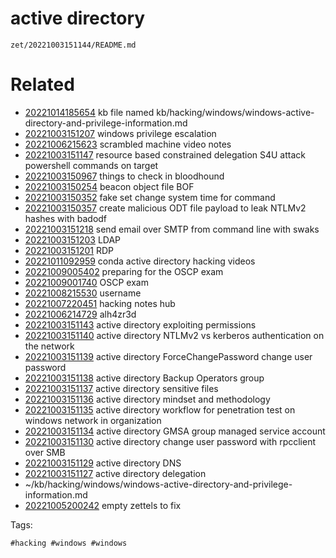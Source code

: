 # active directory 

` zet/20221003151144/README.md `

# Related

- [20221014185654](/zet/20221014185654/README.md) kb file named kb/hacking/windows/windows-active-directory-and-privilege-information.md
- [20221003151207](/zet/20221003151207/README.md) windows privilege escalation
- [20221006215623](/zet/20221006215623/README.md) scrambled machine video notes
- [20221003151147](/zet/20221003151147/README.md) resource based constrained delegation S4U attack powershell commands on target
- [20221003150967](/zet/20221003150967/README.md) things to check in bloodhound
- [20221003150254](/zet/20221003150254/README.md) beacon object file BOF
- [20221003150352](/zet/20221003150352/README.md) fake set change system time for command
- [20221003150357](/zet/20221003150357/README.md) create malicious ODT file payload to leak NTLMv2 hashes with badodf
- [20221003151218](/zet/20221003151218/README.md) send email over SMTP from command line with swaks
- [20221003151203](/zet/20221003151203/README.md) LDAP
- [20221003151201](/zet/20221003151201/README.md) RDP
- [20221011092959](/zet/20221011092959/README.md) conda active directory hacking videos
- [20221009005402](/zet/20221009005402/README.md) preparing for the OSCP exam
- [20221009001740](/zet/20221009001740/README.md) OSCP exam
- [20221008215530](/zet/20221008215530/README.md) username
- [20221007220451](/zet/20221007220451/README.md) hacking notes hub
- [20221006214729](/zet/20221006214729/README.md) alh4zr3d
- [20221003151143](/zet/20221003151143/README.md) active directory  exploiting permissions
- [20221003151140](/zet/20221003151140/README.md) active directory  NTLMv2 vs kerberos authentication on the network
- [20221003151139](/zet/20221003151139/README.md) active directory  ForceChangePassword change user password
- [20221003151138](/zet/20221003151138/README.md) active directory  Backup Operators group
- [20221003151137](/zet/20221003151137/README.md) active directory  sensitive files
- [20221003151136](/zet/20221003151136/README.md) active directory  mindset and methodology
- [20221003151135](/zet/20221003151135/README.md) active directory  workflow for penetration test on windows network in organization
- [20221003151134](/zet/20221003151134/README.md) active directory  GMSA group managed service account
- [20221003151130](/zet/20221003151130/README.md) active directory  change user password with rpcclient over SMB 
- [20221003151129](/zet/20221003151129/README.md) active directory  DNS
- [20221003151127](/zet/20221003151127/README.md) active directory  delegation
- ~/kb/hacking/windows/windows-active-directory-and-privilege-information.md
- [20221005200242](/zet/20221005200242/README.md) empty zettels to fix

Tags:

    #hacking #windows #windows 
